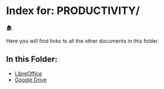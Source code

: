 # Index for: PRODUCTIVITY/

[🏚️](../README.md)

Here you will find links to all the other documents in this folder.

## In this Folder:

- [LibreOffice](/productivity/libre-office.md)
- [Google Drive](/productivity/google-drive.md)